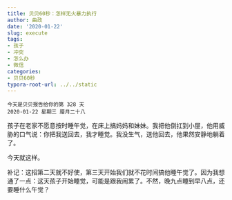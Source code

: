 ```yaml
---
title: 贝贝60秒：怎样无火暴力执行
author: 曲政
date: '2020-01-22'
slug: execute
tags:
- 孩子
- 冲突
- 怎么办
- 微信
categories:
- 贝贝60秒
typora-root-url: ../../static
---
```

```
今天是贝贝报告给你的第 328 天   
2020-01-22 星期三 腊月二十八
```

孩子在老家不愿意按时睡午觉，在床上搞妈妈和妹妹。我把他倒扛到小屋，他用威胁的口气说：你把我送回去，我才睡觉。我没生气，送他回去，他果然安静地躺着了。

今天就这样。

补记：这招第二天就不好使，第三天开始我们就不花时间搞他睡午觉了。因为我想通了一点：这天孩子开始睡觉，可能是跟我闹累了。不然，晚九点睡到早八点，还要睡什么午觉？